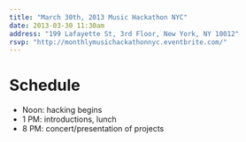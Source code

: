 ```yaml
---
title: "March 30th, 2013 Music Hackathon NYC"
date: 2013-03-30 11:30am
address: "199 Lafayette St, 3rd Floor, New York, NY 10012"
rsvp: "http://monthlymusichackathonnyc.eventbrite.com/"
---
```


# Schedule

- Noon: hacking begins
- 1 PM: introductions, lunch
- 8 PM: concert/presentation of projects
